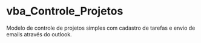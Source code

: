 # vba_Controle_Projetos
Modelo de controle de projetos simples com cadastro de tarefas e envio de emails através do outlook.

